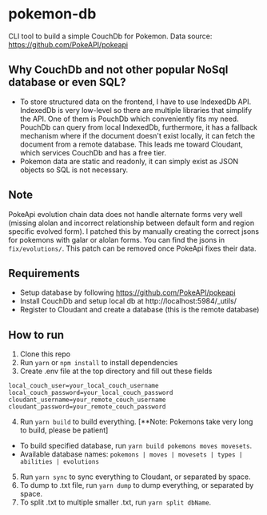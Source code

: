 # pokemon-db
CLI tool to build a simple CouchDb for Pokemon. Data source: https://github.com/PokeAPI/pokeapi

## Why CouchDb and not other popular NoSql database or even SQL?
- To store structured data on the frontend, I have to use IndexedDb API. IndexedDb is very low-level so there are multiple libraries that simplify the API. One of them is PouchDb which conveniently fits my need. PouchDb can query from local IndexedDb, furthermore, it has a fallback mechanism where if the document doesn't exist locally, it can fetch the document from a remote database. This leads me toward Cloudant, which services CouchDb and has a free tier.
- Pokemon data are static and readonly, it can simply exist as JSON objects so SQL is not necessary.

## Note
PokeApi evolution chain data does not handle alternate forms very well (missing alolan and incorrect relationship between default form and region specific evolved form).
I patched this by manually creating the correct jsons for pokemons with galar or alolan forms. You can find the jsons in `fix/evolutions/`. This patch can be removed once PokeApi fixes their data.

## Requirements
- Setup database by following https://github.com/PokeAPI/pokeapi
- Install CouchDb and setup local db at http://localhost:5984/_utils/
- Register to Cloudant and create a database (this is the remote database)

## How to run
1. Clone this repo
2. Run `yarn` or `npm install` to install dependencies
3. Create .env file at the top directory and fill out these fields
```
local_couch_user=your_local_couch_username
local_couch_password=your_local_couch_password
cloudant_username=your_remote_couch_username
cloudant_password=your_remote_couch_password
```
4. Run `yarn build` to build everything. [**Note: Pokemons take very long to build, please be patient]
- To build specified database, run `yarn build pokemons moves movesets`.
- Available database names: `pokemons | moves | movesets | types | abilities | evolutions`
5. Run `yarn sync` to sync everything to Cloudant, or separated by space.
6. To dump to .txt file, run `yarn dump` to dump everything, or separated by space.
7. To split .txt to multiple smaller .txt, run `yarn split dbName`.



